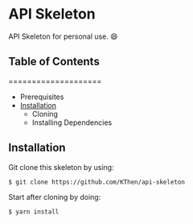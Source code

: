 # API Skeleton

API Skeleton for personal use. :smile:

## Table of Contents
====================

- Prerequisites
- [Installation](#installation)
  - Cloning
  - Installing Dependencies

## <a name="installation"> Installation

Git clone this skeleton by using:
```sh
$ git clone https://github.com/KThen/api-skeleton
```

Start after cloning by doing:
```sh
$ yarn install
```